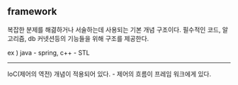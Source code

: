 ## framework
복잡한 분제를 해겲하거나 서술하는데 사용되는 기본 개념 구조이다.
필수적인 코드, 알고리즘, db 커넷션등의 기능들을 위해 구조를 제공한다.

ex ) java - spring, c++ - STL

---

IoC(제어의 역전) 개념이 적용되어 있다. - 제어의 흐름이 프레임 워크에게 있다.
